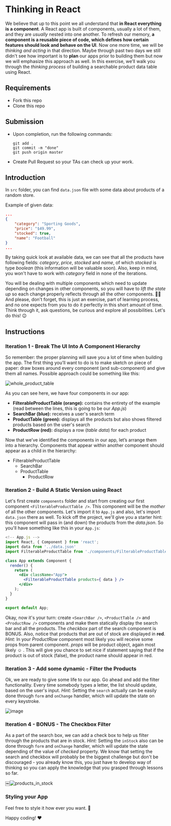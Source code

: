 
# Thinking in React

<!-- ![image](https://media.giphy.com/media/AnRrZMk7NNf4oF8IzS/giphy.gif) -->

We believe that up to this point we all understand that **in React everything is a component**. A React app is built of components, usually a lot of them, and they are *usually* nested into one another. To refresh our memory, **a component is a reusable piece of code, which defines how certain features should look and behave on the UI**.
Now one more time, we will be *thinking and acting* in that direction. Maybe through past two days we still didn't see how important is to **plan** our apps prior to building them but now we will emphasize this approach as well. 
In this exercise, we’ll walk you through the *thinking process* of building a searchable product data table using React.


## Requirements

- Fork this repo
- Clone this repo

## Submission

- Upon completion, run the following commands:

  ```
  git add .
  git commit -m "done"
  git push origin master
  ```

- Create Pull Request so your TAs can check up your work.

## Introduction

In `src` folder, you can find `data.json` file with some data about products of a random store. 

Example of given data: 

```json
...
{
    "category": "Sporting Goods",  
    "price": "$49.99",    
    "stocked": true,    
    "name": "Football"
}
...

```

By taking quick look at available data, we can see that all the products have following fields: *category*, *price*, *stocked* and *name*, of which *stocked* is type *boolean* (this information will be valuable soon). Also, keep in mind, you won't have to work with *category* field in none of the iterations.

You will be dealing with multiple components which need to update depending on changes in other components, so you will have to *lift the state up* so each change properly reflects through all the other components.
🙏🏻 And please, don't forget, this is just an exercise, part of learning process, and no one expects from you to do it perfectly in this short amount of time. Think through it, ask questions, be curious and explore all possibilities. Let's do this! :wink:


## Instructions

### Iteration 1 - Break The UI Into A Component Hierarchy

So remember: the proper planning will save you a lot of time when building the app. The first thing you’ll want to do is to make sketch on piece of paper: draw boxes around every component (and sub-component) and give them all names. 
Possible approach could be something like this:

<!-- ![image](https://user-images.githubusercontent.com/23629340/42808309-54d1594a-89b3-11e8-9df3-450127e4459e.png) -->

![whole_product_table](https://s3-eu-west-1.amazonaws.com/ih-materials/uploads/upload_e51857195e0f883bc5514619c231a02f.jpg)


As you can see here, we have four components in our app:

- **FilterableProductTable (orange):** contains the entirety of the example (read between the lines, this is going to be our *App.js*)
- **SearchBar (blue):** receives a user's search term
- **ProductTable (green):** displays all the products but also shows filtered products based on the user's search
- **ProductRow (red):** displays a row (*table data*) for each product

Now that we’ve identified the components in our app, let’s arrange them into a hierarchy. Components that appear within another component should appear as a child in the hierarchy:

- FilterableProductTable
  - SearchBar
  - ProductTable
    - ProductRow

### Iteration 2 - Build A Static Version using React

Let's first create `components` folder and start from creating our first component `<FilterableProductTable />`. This component will be the *mother* of all the other components. Let's import it to `App.js` and also, let's import `data.json` there as well. To kick off the project, we'll give you a starter hint: this component will pass in (and down) the products from the *data.json*. So you'll have something like this in your `App.js`:

```jsx
<!-- App.js -->
import React, { Component } from 'react';
import data from '../data.json'
import FilterableProductTable from './components/FilterableProductTable';

class App extends Component {
  render() {
    return (
      <div className="App">
        <FilterableProductTable products={ data } />
      </div>
    );
  }
}

export default App;
```
Okay, now it's your turn: create `<SearchBar />`, `<ProductTable />` and `<ProductRow />` components and make them statically display the search bar and all the products. The *checkbox* part of the search component is BONUS.
Also, notice that products that are out of stock are displayed in **red**. *Hint:* In your *ProductRow* component most likely you will receive some props from parent component. *props* will be product object, again most likely :relaxed: . This will give you chance to set nice if statement saying that if the product is out of stock (false), the product name should appear in red. 

<!-- ![image](https://user-images.githubusercontent.com/23629340/42808421-95a78a66-89b3-11e8-85c1-3246127a7f1a.png) -->

### Iteration 3 - Add some dynamic - Filter the Products

Ok, we are ready to give some life to our app. Go ahead and add the filter functionality. Every time somebody types a letter, the list should update, based on the user's input.
*Hint:* Setting the `search` actually can be easily done through `form` and `onChange` handler, which will update the state on every keystroke. 
 
![image](https://media.giphy.com/media/AnRrZMk7NNf4oF8IzS/giphy.gif)

### Iteration 4 - BONUS - The Checkbox Filter

As a part of the search box, we can add a check box to help us filter through the products that are in stock.
*Hint:* Setting the `inStock` also can be done through `form` and `onChange` handler, which will update the state depending of the value of *checked* property.
We know that setting the search and checkbox will probably be the biggest challenge but don't be discouraged - you already know this, you just have to develop way of thinking so you can apply the knowledge that you grasped through lessons so far. 

￼![products_in_stock](https://s3-eu-west-1.amazonaws.com/ih-materials/uploads/upload_bda46746e1a2efec4f4b0c16117842ea.png)

### Styling your App

Feel free to style it how ever you want. :art:

Happy coding! :heart:
